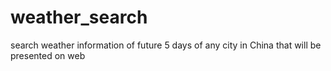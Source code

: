 # weather_search
search weather information of future 5 days of any city in China that will be presented on web
